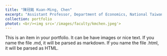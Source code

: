 ```yaml
---
title: "陳冠銘 Kuan-Ming, Chen"
excerpt: "Assistant Professor, Department of Economics, National Taiwan University<br/><img src='/images/faculty/kmchen.jpeg'>"
collection: portfolio
photot: <br/><img src='/images/faculty/kmchen.jpeg'>
---
```


This is an item in your portfolio. It can be have images or nice text. If you name the file .md, it will be parsed as markdown. If you name the file .html, it will be parsed as HTML. 
